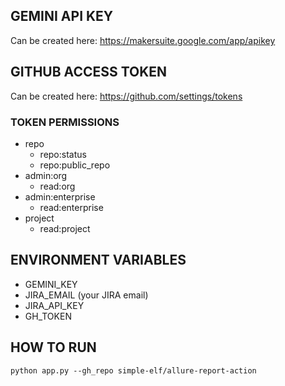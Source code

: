 ## GEMINI API KEY
Can be created here: https://makersuite.google.com/app/apikey

## GITHUB ACCESS TOKEN
Can be created here: https://github.com/settings/tokens

### TOKEN PERMISSIONS
- repo
    - repo:status
    - repo:public_repo
- admin:org
    - read:org
- admin:enterprise
    - read:enterprise
- project
    - read:project

## ENVIRONMENT VARIABLES
- GEMINI_KEY
- JIRA_EMAIL (your JIRA email)
- JIRA_API_KEY
- GH_TOKEN

## HOW TO RUN
```
python app.py --gh_repo simple-elf/allure-report-action
```